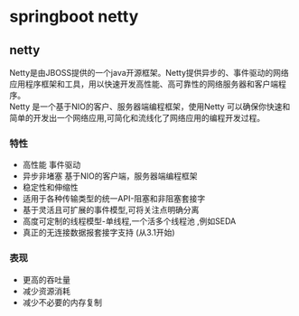# springboot netty

## netty
Netty是由JBOSS提供的一个java开源框架。Netty提供异步的、事件驱动的网络应用程序框架和工具，用以快速开发高性能、高可靠性的网络服务器和客户端程序。  
Netty 是一个基于NIO的客户、服务器端编程框架，使用Netty 可以确保你快速和简单的开发出一个网络应用,可简化和流线化了网络应用的编程开发过程。  

### 特性
* 高性能 事件驱动
* 异步非堵塞 基于NIO的客户端，服务器端编程框架
* 稳定性和伸缩性
* 适用于各种传输类型的统一API-阻塞和非阻塞套接字
* 基于灵活且可扩展的事件模型,可将关注点明确分离
* 高度可定制的线程模型-单线程,一个活多个线程池 ,例如SEDA
* 真正的无连接数据报套接字支持 (从3.1开始)

### 表现
* 更高的吞吐量
* 减少资源消耗
* 减少不必要的内存复制

